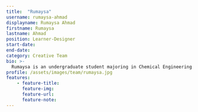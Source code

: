 ```yaml
---
title:  "Rumaysa"
username: rumaysa-ahmad
displayname: Rumaysa Ahmad
firstname: Rumaysa
lastname: Ahmad
position: Learner-Designer
start-date: 
end-date:
category: Creative Team
bio: >- 
  Rumaysa is an undergraduate student majoring in Chemical Engineering and is passionate about integrating nanotechnology into underserved communities through research initiatives. She is dedicated to fostering student engagement in learning and research endeavors, with the aim of advancing educational equity and accessibility for all.
profile: /assets/images/team/rumaysa.jpg
features:
    - feature-title: 
      feature-img: 
      feature-url: 
      feature-note: 
---
```

